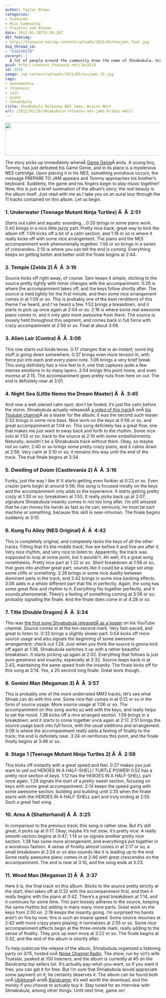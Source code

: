 ```yaml
---
author: Taylor Brown
categories:
- Featured
- Misc Community
- Projects and Albums
date: 2012-03-20T15:38:26Z
dbt_featimg:
- http://thasauce.net/wp-content/uploads/2012/03/nesjams_feat.jpg
dsq_thread_id:
- "618298170"
excerpt: |
  A lot of people around the community know the name of Shnabubula. His virtuosic piano skills coupled with his talent for chiptunes have been explored in the past, as in his Free Play and Game Genie albums, respectively. Now the two come together in what has been called, "face melting in its finest form," by Metroid Metal, and other compliments that are probably too vulgar and/or obscene to mention here. Suffice it to say, NES Jams is probably the best album Shnabubula has released so far, and it'll probably only get better from here.
guid: http://newtest.thasauce.net/?p=2518
id: 2518
image: /wp-content/uploads/2012/03/nesjams_tb.jpg
tags:
- awesomeness
- chipmusic
- jazz
- piano
- shnabubula
title: Shnabubula Releases NES Jams, Brains Melt
url: /2012/03/20/shnabubula-releases-nes-jams-brains-melt/
---
```


<div>
  <a href="http://thasauce.net/wp-content/uploads/2012/03/nesjams_banner.jpg"><img class="aligncenter size-full wp-image-2524" title="nesjams_banner" src="http://thasauce.net/wp-content/uploads/2012/03/nesjams_banner.jpg" alt="" width="575" height="106" srcset="http://thasauce.net/wp-content/uploads/2012/03/nesjams_banner.jpg 575w, http://thasauce.net/wp-content/uploads/2012/03/nesjams_banner-300x55.jpg 300w, http://thasauce.net/wp-content/uploads/2012/03/nesjams_banner-75x13.jpg 75w" sizes="(max-width: 575px) 100vw, 575px" /></a>
</div>

The story picks up immediately whereÂ <a title="Game Genie" href="http://shnabubula.bandcamp.com/album/game-genie" target="_blank">Game Genie</a>Â ends. A young boy, Tommy, has just defeated his Game Genie, and in its place is a mysterious NES cartridge. Upon placing it in his NES, something wondrous occurs; the message PREPARE TO JAM appears and Tommy approaches his brother&#8217;s keyboard. Suddenly, the game and his fingers begin to play music together! Now, this is just a brief summation of the album&#8217;s story; the real beauty is the album itself. Just read with me as I take you on an aural tour through the 11 tracks contained on this album. Let us begin.

### 1. Underwater (Teenage Mutant Ninja Turtles) Â  Â  2:51

Starts out calm and aquatic sounding&#8230; 0:20 brings in some piano work. 0:40 brings in a nice little jazzy part. Pretty nice track; great way to kick the album off. 1:09 kicks off a bit of a calm section, and 1:18 or so is where it really kicks off with some nice arrangement. The piano and the NES accompaniment work phenomenally together. 1:56 or so brings in a series of crescendos. 2:10 is where you can tell the end is coming. Everything keeps on getting better and better until the finale begins at 2:44.

### 2. Temple (Zelda 2) Â  Â  3:16

Source kicks off right away, of course. Sam keeps it simple, sticking to the source pretty tightly with minor changes with the accompaniment. 0:29 is where the accompaniment takes off, and the keys follow shortly after. The source is held tightly for the first minute, and then some nice arrangement comes in at 1:09 or so. This is probably one of the best renditions of this theme I&#8217;ve heard, and I&#8217;ve heard a few. 1:52 brings a breakdown, and it starts to pick up once again at 2:04 or so. 2:16 is where some real awesome piano comes in, and it only gets more awesome from there. The source is loosely held throughout this segment, and comes back in full force with crazy accompaniment at 2:56 or so. Final at about 3:09.

### 3. Alien Lair (Contra) Â  Â  3:06

This one starts out kinda tense. 0:17 changes that in an instant; some big stuff is going down somewhere. 0:37 brings even more tension in, with force put into each and every piano note. 1:06 brings a very brief break. This song definitely has a nice feel to it, one that captures quite a few intense emotions in its many layers. 2:04 brings this point home, and even moreso at 2:15. The accompaniment goes pretty nuts from here on out. The end is definitely near at 3:01.

### 4. Night Sea (Little Nemo the Dream Master) Â  Â  3:45

And now a well-placed calm spot; don&#8217;t be fooled, it&#8217;s just the calm before the storm. Shnabubula actually releasedÂ <a title="Little Nemo: The Dream Master - Night Sea" href="http://www.youtube.com/watch?v=AfANc4lyrWg" target="_blank">a video of this track</a>Â onÂ <a title="Shnabubula's Channel" href="http://www.youtube.com/user/Shnabubula" target="_blank">his Youtube channel</a>Â as a teaser for the album; it was the second such teaser. 0:32 brings in some nice bass. Nice work on the keys at 0:56 or so, and great accompaniment at 1:04 on. This song definitely has a great flow, one that makes me just want to sway back and forth to the rhythm. Some nice solo at 1:55 or so; back to the source at 2:10 with some embellishments. Naturally; wouldn&#8217;t be a Shnabubula track without them. Okay, so maybe not so calm; 2:40 or so brings some pretty crazy piano, and it calms down at 2:56. Very calm at 3:10 or so; it remains this way until the end of the track. The true finale begins at 3:34.

### 5. Dwelling of Doom (Castlevania 2) Â  Â  3:16

Funky, just the way I like it! It starts getting even funkier at 0:22 or so. Even crazier parts begin at around 0:56; this song is focused mostly on the keys and the accompaniment only adds to the experience. It starts getting pretty crazy at 1:30 or so; breakdown at 1:50. It really picks back up at 2:07; signature Shnabubula insanity comes in not too long after. I&#8217;m still amazed that he can moves his hands as fast as he can; seriously, he must be part machine or something, because this skill is near-inhuman. The finale begins suddenly at 3:10.

### 6. Kung Fu Alley (NES Original) Â  Â  4:42

This is completely original, and completely lacks the keys of all the other tracks. Fitting that it&#8217;s the middle track; five are before it and five are after it. Very nice rhythm, and very nice to listen to. Apparently, the track was supposed to loop at some point, but it wouldn&#8217;t. Ah well, it&#8217;s a great song nonetheless. Pretty nice part at 1:32 or so. Short breakdown at 1:58 or so, that goes into another great part; sounds like it could be a stage set atop some cliffs or something. 2:28 brings in some nice duality between dominant parts in the track, and 2:42 brings in some nice backing effects. 3:06 adds in a whole different part that fits in perfectly. Again, the song has some great flow and rhythm to it. Everything fits together perfectly, and it sounds phenomenal. There&#8217;s a feeling of something coming at 3:56 or so; probably signaling the finale. And the finale does come in at 4:28 or so.

### 7. Title (Double Dragon) Â  Â  3:34

This was [the first song Shnabubula releasedÂ as a teaser](http://thasauce.net/2012/02/08/sound-bytes-shnabubula-covers-double-dragons-title-theme/ "Sound Bytes: Shnabubula Covers Double Dragonâ€™s â€œTitleâ€ Theme") on his YouTube channel. Source comes in at the ten-second mark. Very fast-paced, and great to listen to. 0:32 brings a slightly slower part. 0:54 kicks off more source usage and also signals the beginning of some awesome arrangement; check out 1:24. Just when you think the source is gonna kick off again at 1:38, Shnabubula switches it up with a rather beautiful breakdown. It starts picking up again at 2:02. Everything that follows is just pure greatness and insanity, especially at 2:32. Source leaps back in at 2:43, maintaining the same speed from the insanity. The finale kicks off for this song at 3:14. Yes, a 20 second long finale. Great work though.

### 8. Gemini Man (Megaman 3) Â  Â  3:57

This is probably one of the more underrated MM3 tracks; let&#8217;s see what Shnab can do with this one. Some nice flair comes in at 0:12 or so in the form of source usage. More source usage at 1:06 or so. The accompaniment on this song works so well with the keys, and really helps to set the mood. 1:38 kicks off a nice arranged section. 1:59 brings in a breakdown, and it starts to come together once again at 2:17. 2:51 brings the source usage back into full force, with the usual additions and arrangement. 3:08 is where the accompaniment really adds a feeling of finality to the track; the end is definitely near. 3:24 on reinforces this point, and the finale finally begins at 3:48 or so.

### 9. Stage 1 (Teenage Mutant Ninja Turtles 2) Â  Â  2:59

This kicks off instantly with a great speed and feel. 0:27 makes you just want to yell out HEROES IN A HALF-SHELL! TURTLE POWER! 0:52 has a pretty nice section of keys. 1:12 has the HEROES IN A HALF-SHELL part once again. 1:28 signals the start of a pretty sweet section, focusing on keys with some great accompaniment. 2:14 keeps the speed going with some awesome section, building and building until 2:35 when the finale starts with the HEROES IN A HALF-SHELL part and truly ending at 2:55. Such a great fast song.

### 10. Area A (Shatterhand) Â  Â  3:25

In comparison to the previous track, this song is rather slow. But it&#8217;s still great; it picks up at 0:17. Okay, maybe it&#8217;s not slow; it&#8217;s pretty nice. A really smooth section begins at 0:47; 1:14 or so signals another pretty nice section. 1:38 has some more arrangement, and everything&#8217;s put together in a wondrous fashion. A sense of finality almost comes in at 2:17 or so; a small breakdown at 2:24 or so also sounds like it is leading up to the end. Some really awesome piano comes in at 2:46 with great crescendos on the accompaniment. The end is near at 3:10, and the song ends at 3:23.

### 11. Wood Man (Megaman 2) Â  Â  3:37

Here it is, the final track on this album. Sticks to the source pretty strictly at the start, then takes off at 0:32 with the accompaniment first, and then it really begins with the piano at 0:42. There&#8217;s a great breakdown at 1:14, and it continues for some time. This part loosely adheres to the source, keeping the same rhythm but adding in many many more parts. Great work on the keys from 2:00 on. 2:19 keeps the insanity going. I&#8217;m surprised his hands aren&#8217;t on fire by now; this is such an insane speed. Some source resumes at 2:42 with more crazy piano playing; it normalizes at 2:55 or so. Some nice accompaniment effects begin at the three-minute mark, really adding to the sense of finality. They pick up even more at 3:22 or so. The finale begins at 3:32, and the end of the album is shortly after.

To help publicize the release of the album, Shnabubula organized a listening party on 3/15, hosted onÂ <a title="Noise Channel Radio" href="http://www.noisechanradio.com/" target="_blank">Noise Channel Radio</a>. The show, run by virt&#8217;s wife Truestar, peaked at 100 listeners, and the album is currently at #5 on the Bandcamp top sellers list. It&#8217;s actually pay-what-you-want, so if you want it free, you can get it for free. But I&#8217;m sure that Shnabubula would appreciate some payment on it; he certainly deserves it. The album can be found both onÂ <a title="NES Jams on Ubiktune" href="http://www.ubiktune.org/releases/ubi043-shnabubula-nes-jams" target="_blank">Ubiktune</a>Â andÂ <a title="NES Jams on Bandcamp" href="http://shnabubula.bandcamp.com/album/nes-jams?action=download" target="_blank">Bandcamp</a>; it&#8217;s well worth the download, and the money if you choose to actually buy it. Stay tuned for an interview with Shnabubula, among other things. Until next time, game on!